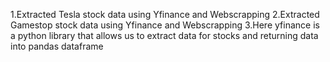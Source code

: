 1.Extracted Tesla stock data using Yfinance and Webscrapping
2.Extracted Gamestop stock data using Yfinance and Webscrapping
3.Here yfinance is a python library that allows us to extract data for stocks and returning data into pandas dataframe

